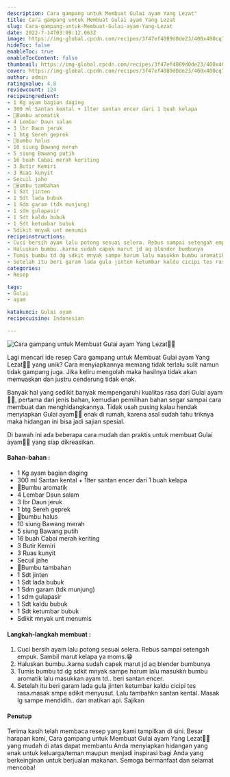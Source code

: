 ```yaml
---
description: Cara gampang untuk Membuat Gulai ayam Yang Lezat"
title: Cara gampang untuk Membuat Gulai ayam Yang Lezat
slug: Cara-gampang-untuk-Membuat-Gulai-ayam-Yang-Lezat
date: 2022-7-14T03:09:12.063Z
image: https://img-global.cpcdn.com/recipes/3f47ef4089d0de23/400x400cq70/photo.jpg
hideToc: false
enableToc: true
enableTocContent: false
thumbnail: https://img-global.cpcdn.com/recipes/3f47ef4089d0de23/400x400cq70/photo.jpg
cover: https://img-global.cpcdn.com/recipes/3f47ef4089d0de23/400x400cq70/photo.jpg
author: admin
ratingvalue: 4.8
reviewcount: 124
recipeingredient:
- 1 Kg ayam bagian daging
- 300 ml Santan kental + 1lter santan encer dari 1 buah kelapa
- 🍁Bumbu aromatik
- 4 Lembar Daun salam
- 3 lbr Daun jeruk
- 1 btg Sereh geprek
- 🍁bumbu halus
- 10 siung Bawang merah
- 5 siung Bawang putih
- 16 buah Cabai merah keriting
- 3 Butir Kemiri
- 3 Ruas kunyit
- Secuil jahe
- 🍁Bumbu tambahan
- 1 Sdt jinten
- 1 Sdt lada bubuk
- 1 Sdm garam (tdk munjung)
- 1 sdm gulapasir
- 1 Sdt kaldu bubuk
- 1 Sdt ketumbar bubuk
- Sdikit mnyak unt menumis
recipeinstructions:
- Cuci bersih ayam lalu potong sesuai selera. Rebus sampai setengah empuk. Sambil marut kelapa ya moms.😁
- Haluskan bumbu..karna sudah capek marut jd aq blender bumbunya
- Tumis bumbu td dg sdkit mnyak sampe harum lalu masukkn bumbu aromatik lalu masukkan ayam td.. beri santan encer.
- Setelah itu beri garam lada gula jinten ketumbar kaldu cicipi tes rasa.masak smpe sdikit menyusut. Lalu tambahkn santan kental. Masak lg sampe mendidih.. dan matikan api. Sajikan
categories:
- Resep

tags:
- Gulai
- ayam

katakunci: Gulai ayam
recipecuisine: Indonesian

---
```


![Cara gampang untuk Membuat Gulai ayam Yang Lezat👩‍🍳](https://img-global.cpcdn.com/recipes/3f47ef4089d0de23/400x400cq70/photo.jpg)

Lagi mencari ide resep Cara gampang untuk Membuat Gulai ayam Yang Lezat👩‍🍳 yang unik? Cara menyiapkannya memang tidak terlalu sulit namun tidak gampang juga. Jika keliru mengolah maka hasilnya tidak akan memuaskan dan justru cenderung tidak enak.

Banyak hal yang sedikit banyak mempengaruhi kualitas rasa dari Gulai ayam👩‍🍳, pertama dari jenis bahan, kemudian pemilihan bahan segar sampai cara membuat dan menghidangkannya. Tidak usah pusing kalau hendak menyiapkan Gulai ayam👩‍🍳 enak di rumah, karena asal sudah tahu triknya maka hidangan ini bisa jadi sajian spesial.

Di bawah ini ada beberapa cara mudah dan praktis untuk membuat Gulai ayam👩‍🍳 yang siap dikreasikan.

<!--inarticleads1-->

#### Bahan-bahan :

- 1 Kg ayam bagian daging
- 300 ml Santan kental + 1lter santan encer dari 1 buah kelapa
- 🍁Bumbu aromatik
- 4 Lembar Daun salam
- 3 lbr Daun jeruk
- 1 btg Sereh geprek
- 🍁bumbu halus
- 10 siung Bawang merah
- 5 siung Bawang putih
- 16 buah Cabai merah keriting
- 3 Butir Kemiri
- 3 Ruas kunyit
- Secuil jahe
- 🍁Bumbu tambahan
- 1 Sdt jinten
- 1 Sdt lada bubuk
- 1 Sdm garam (tdk munjung)
- 1 sdm gulapasir
- 1 Sdt kaldu bubuk
- 1 Sdt ketumbar bubuk
- Sdikit mnyak unt menumis

<!--inarticleads2-->

#### Langkah-langkah membuat :

1. Cuci bersih ayam lalu potong sesuai selera. Rebus sampai setengah empuk. Sambil marut kelapa ya moms.😁
1. Haluskan bumbu..karna sudah capek marut jd aq blender bumbunya
1. Tumis bumbu td dg sdkit mnyak sampe harum lalu masukkn bumbu aromatik lalu masukkan ayam td.. beri santan encer.
1. Setelah itu beri garam lada gula jinten ketumbar kaldu cicipi tes rasa.masak smpe sdikit menyusut. Lalu tambahkn santan kental. Masak lg sampe mendidih.. dan matikan api. Sajikan

#### Penutup

Terima kasih telah membaca resep yang kami tampilkan di sini. Besar harapan kami, Cara gampang untuk Membuat Gulai ayam Yang Lezat👩‍🍳 yang mudah di atas dapat membantu Anda menyiapkan hidangan yang enak untuk keluarga/teman maupun menjadi inspirasi bagi Anda yang berkeinginan untuk berjualan makanan. Semoga bermanfaat dan selamat mencoba!